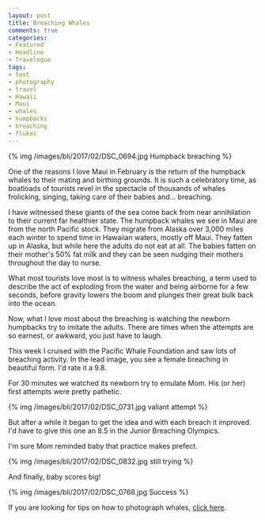 ```yaml
---
layout: post
title: Breaching Whales
comments: true
categories:
- Featured
- Headline
- Travelogue
tags:
- test
- photography
- travel
- Hawaii
- Maui
- whales
- humpbacks
- breaching
- flukes
---
```


{% img /images/bli/2017/02/DSC_0694.jpg  Humpback breaching %}

One of the reasons I love Maui in February is the return of the humpback whales to their mating and birthing grounds. It is such a celebratory time, as boatloads of tourists revel in the spectacle of thousands of whales frolicking, singing, taking care of their babies and... breaching. 

<!--more-->

I have witnessed these giants of the sea come back from near annihilation to their current far healthier state. The humpback whales we see in Maui are from the north Pacific stock. They migrate from Alaska over 3,000 miles each winter to spend time in Hawaiian waters, mostly off Maui. They fatten up in Alaska, but while here the adults do not eat at all. The babies fatten on their mother's 50% fat milk and they can be seen nudging their mothers throughout the day to nurse. 

What most tourists love most is to witness whales breaching, a term used to describe the act of exploding from the water and being airborne for a few seconds, before gravity lowers the boom and plunges their great bulk back into the ocean.  

Now, what I love most about the breaching is watching the newborn humpbacks try to imitate the adults. There are times when the attempts are so earnest, or awkward, you just have to laugh. 

This week I cruised with the Pacific Whale Foundation and saw lots of breaching activity. In the lead image, you see a female breaching in beautiful form. I'd rate it a 9.8. 

For 30 minutes we watched its newborn try to emulate Mom. His (or her) first attempts were pretty pathetic. 

{% img /images/bli/2017/02/DSC_0731.jpg  valiant attempt %}

But after a while it began to get the idea and with each breach it improved. I'd have to give this one an 8.5 in the Junior Breaching Olympics. 

I'm sure Mom reminded baby that practice makes prefect.

{% img /images/bli/2017/02/DSC_0832.jpg  still trying %}

And finally, baby scores big!

{% img /images/bli/2017/02/DSC_0768.jpg  Success %}

If you are looking for tips on how to photograph whales, [click here](http://www.lesterpickerphoto.com/2016/02/23/whale-tale/).

